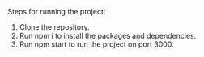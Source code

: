 Steps for running the project:

1. Clone the repository.
2. Run npm i to install the packages and dependencies.
3. Run npm start to run the project on port 3000.

